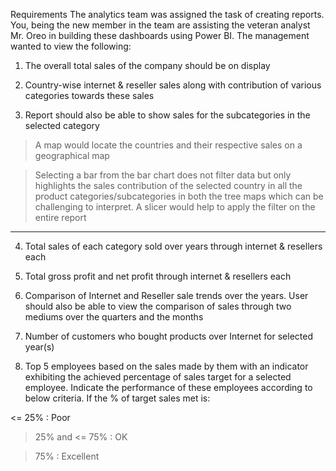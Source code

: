 Requirements
The analytics team was assigned the task of creating reports. You, being the new member in the team are assisting the veteran analyst Mr. Oreo in building these dashboards using Power BI. The management wanted to view the following:

1. The overall total sales of the company should be on display

2. Country-wise internet & reseller sales along with contribution of various categories towards these sales

3. Report should also be able to show sales for the subcategories in the selected category

> A map would locate the countries and their respective sales on a geographical map

> Selecting a bar from the bar chart does not filter data but only highlights the sales contribution of the selected country in all the product categories/subcategories in both the tree maps which can be challenging to interpret. A slicer would help to apply the filter on the entire report
------------------
4. Total sales of each category sold over years through internet & resellers each

5. Total gross profit and net profit through internet & resellers each

6. Comparison of Internet and Reseller sale trends over the years. User should also be able to view the comparison of sales through two mediums over the quarters and the months

7. Number of customers who bought products over Internet for selected year(s)

8. Top 5 employees based on the sales made by them with an indicator exhibiting the achieved percentage of sales target for a selected employee.  Indicate the performance of these employees according to below criteria. If the % of target sales met is:

<= 25% : Poor

> 25% and <= 75% : OK

> 75% : Excellent

